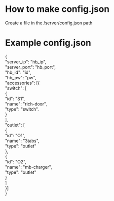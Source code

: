 # How to make config.json

Create a file in the /server/config.json path

# Example config.json

{				
    "server_ip": "hb_ip",  				
    "server_port": "hb_port",  				
    "hb_id": "id",  				
    "hb_pw": "pw",  				
    "accessories": [{  				
        "switch": [  				
            {  				
                "id": "S1",  				
                "name": "rich-door",  				
                "type": "switch". 				
            }  				
        ],  				
        "outlet": [  				
            {  				
                "id": "O1",				
                "name": "3tabs",				
                "type": "outlet"				
            },				
            {				
                "id": "O2",				
                "name": "mb-charger",				
                "type": "outlet"				
            }				
        ]				
    }]				
}				
